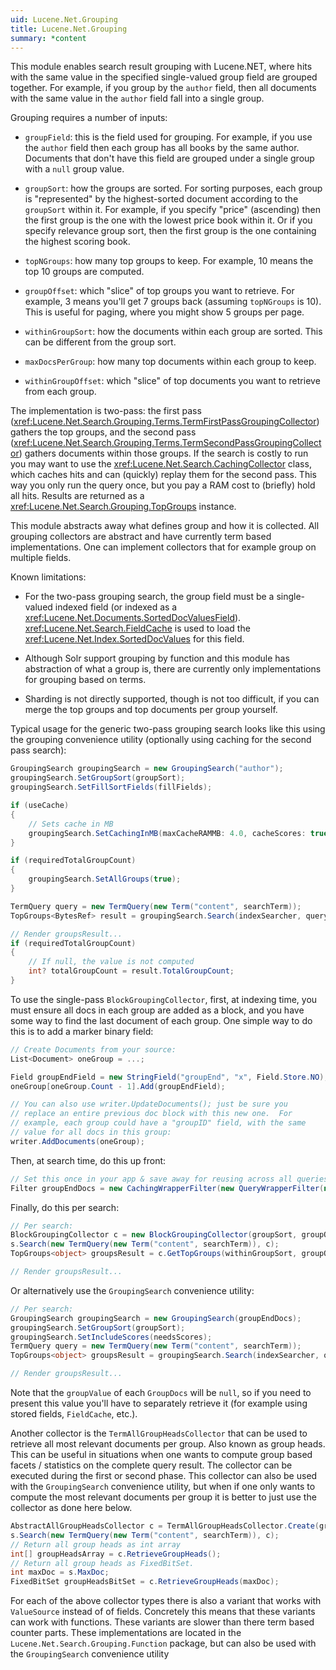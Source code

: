 ```yaml
---
uid: Lucene.Net.Grouping
title: Lucene.Net.Grouping
summary: *content
---
```


<!--
 Licensed to the Apache Software Foundation (ASF) under one or more
 contributor license agreements.  See the NOTICE file distributed with
 this work for additional information regarding copyright ownership.
 The ASF licenses this file to You under the Apache License, Version 2.0
 (the "License"); you may not use this file except in compliance with
 the License.  You may obtain a copy of the License at

     http://www.apache.org/licenses/LICENSE-2.0

 Unless required by applicable law or agreed to in writing, software
 distributed under the License is distributed on an "AS IS" BASIS,
 WITHOUT WARRANTIES OR CONDITIONS OF ANY KIND, either express or implied.
 See the License for the specific language governing permissions and
 limitations under the License.
-->

This module enables search result grouping with Lucene.NET, where hits with the same value in the specified single-valued group field are grouped together. For example, if you group by the `author` field, then all documents with the same value in the `author` field fall into a single group.

Grouping requires a number of inputs:

*   `groupField`: this is the field used for grouping.
      For example, if you use the `author` field then each
      group has all books by the same author.  Documents that don't
      have this field are grouped under a single group with
      a `null` group value.

*   `groupSort`: how the groups are sorted.  For sorting
      purposes, each group is "represented" by the highest-sorted
      document according to the `groupSort` within it.  For
      example, if you specify "price" (ascending) then the first group
      is the one with the lowest price book within it.  Or if you
      specify relevance group sort, then the first group is the one
      containing the highest scoring book.

*   `topNGroups`: how many top groups to keep.  For
      example, 10 means the top 10 groups are computed.

*   `groupOffset`: which "slice" of top groups you want to
      retrieve.  For example, 3 means you'll get 7 groups back
      (assuming `topNGroups` is 10).  This is useful for
      paging, where you might show 5 groups per page.

*   `withinGroupSort`: how the documents within each group
      are sorted.  This can be different from the group sort.

*   `maxDocsPerGroup`: how many top documents within each
      group to keep.

*   `withinGroupOffset`: which "slice" of top
      documents you want to retrieve from each group.

The implementation is two-pass: the first pass (<xref:Lucene.Net.Search.Grouping.Terms.TermFirstPassGroupingCollector>) gathers the top groups, and the second pass (<xref:Lucene.Net.Search.Grouping.Terms.TermSecondPassGroupingCollector>) gathers documents within those groups. If the search is costly to run you may want to use the <xref:Lucene.Net.Search.CachingCollector> class, which caches hits and can (quickly) replay them for the second pass. This way you only run the query once, but you pay a RAM cost to (briefly) hold all hits. Results are returned as a <xref:Lucene.Net.Search.Grouping.TopGroups> instance.

 This module abstracts away what defines group and how it is collected. All grouping collectors are abstract and have currently term based implementations. One can implement collectors that for example group on multiple fields. 

Known limitations:

*   For the two-pass grouping search, the group field must be a
    single-valued indexed field (or indexed as a <xref:Lucene.Net.Documents.SortedDocValuesField>).
    <xref:Lucene.Net.Search.FieldCache> is used to load the <xref:Lucene.Net.Index.SortedDocValues> for this field.

*   Although Solr support grouping by function and this module has abstraction of what a group is, there are currently only
    implementations for grouping based on terms.

*   Sharding is not directly supported, though is not too
    difficult, if you can merge the top groups and top documents per
    group yourself.

Typical usage for the generic two-pass grouping search looks like this using the grouping convenience utility (optionally using caching for the second pass search):

```cs
GroupingSearch groupingSearch = new GroupingSearch("author");
groupingSearch.SetGroupSort(groupSort);
groupingSearch.SetFillSortFields(fillFields);

if (useCache)
{
    // Sets cache in MB
    groupingSearch.SetCachingInMB(maxCacheRAMMB: 4.0, cacheScores: true);
}

if (requiredTotalGroupCount)
{
    groupingSearch.SetAllGroups(true);
}

TermQuery query = new TermQuery(new Term("content", searchTerm));
TopGroups<BytesRef> result = groupingSearch.Search(indexSearcher, query, groupOffset, groupLimit);

// Render groupsResult...
if (requiredTotalGroupCount)
{
    // If null, the value is not computed
    int? totalGroupCount = result.TotalGroupCount;
}
```

To use the single-pass `BlockGroupingCollector`, first, at indexing time, you must ensure all docs in each group are added as a block, and you have some way to find the last document of each group. One simple way to do this is to add a marker binary field:

```cs
// Create Documents from your source:
List<Document> oneGroup = ...;

Field groupEndField = new StringField("groupEnd", "x", Field.Store.NO);
oneGroup[oneGroup.Count - 1].Add(groupEndField);

// You can also use writer.UpdateDocuments(); just be sure you
// replace an entire previous doc block with this new one.  For
// example, each group could have a "groupID" field, with the same
// value for all docs in this group:
writer.AddDocuments(oneGroup);
```

Then, at search time, do this up front:

```cs
// Set this once in your app & save away for reusing across all queries:
Filter groupEndDocs = new CachingWrapperFilter(new QueryWrapperFilter(new TermQuery(new Term("groupEnd", "x"))));
```

Finally, do this per search:

```cs
// Per search:
BlockGroupingCollector c = new BlockGroupingCollector(groupSort, groupOffset + topNGroups, needsScores, groupEndDocs);
s.Search(new TermQuery(new Term("content", searchTerm)), c);
TopGroups<object> groupsResult = c.GetTopGroups(withinGroupSort, groupOffset, docOffset, docOffset + docsPerGroup, fillFields);

// Render groupsResult...
```

Or alternatively use the `GroupingSearch` convenience utility:

```cs
// Per search:
GroupingSearch groupingSearch = new GroupingSearch(groupEndDocs);
groupingSearch.SetGroupSort(groupSort);
groupingSearch.SetIncludeScores(needsScores);
TermQuery query = new TermQuery(new Term("content", searchTerm));
TopGroups<object> groupsResult = groupingSearch.Search(indexSearcher, query, groupOffset, groupLimit);

// Render groupsResult...
```

Note that the `groupValue` of each `GroupDocs`
will be `null`, so if you need to present this value you'll
have to separately retrieve it (for example using stored
fields, `FieldCache`, etc.).

Another collector is the `TermAllGroupHeadsCollector` that can be used to retrieve all most relevant documents per group. Also known as group heads. This can be useful in situations when one wants to compute group based facets / statistics on the complete query result. The collector can be executed during the first or second phase. This collector can also be used with the `GroupingSearch` convenience utility, but when if one only wants to compute the most relevant documents per group it is better to just use the collector as done here below.

```cs
AbstractAllGroupHeadsCollector c = TermAllGroupHeadsCollector.Create(groupField, sortWithinGroup);
s.Search(new TermQuery(new Term("content", searchTerm)), c);
// Return all group heads as int array
int[] groupHeadsArray = c.RetrieveGroupHeads();
// Return all group heads as FixedBitSet.
int maxDoc = s.MaxDoc;
FixedBitSet groupHeadsBitSet = c.RetrieveGroupHeads(maxDoc);
```

For each of the above collector types there is also a variant that works with `ValueSource` instead of of fields. Concretely this means that these variants can work with functions. These variants are slower than there term based counter parts. These implementations are located in the `Lucene.Net.Search.Grouping.Function` package, but can also be used with the `GroupingSearch` convenience utility 